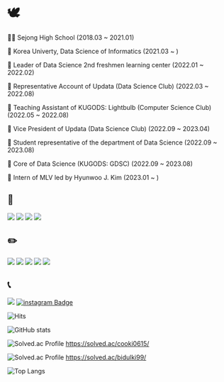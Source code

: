 # 🕊️
🧑‍🎓 Sejong High School (2018.03 ~ 2021.01)

🐯 Korea Univerty, Data Science of Informatics (2021.03 ~ )

🐯 Leader of Data Science 2nd freshmen learning center (2022.01 ~ 2022.02)

🐯 Representative Account of Updata (Data Science Club) (2022.03 ~ 2022.08)

🐯 Teaching Assistant of KUGODS: Lightbulb (Computer Science Club) (2022.05 ~ 2022.08)

🐯 Vice President of Updata (Data Science Club) (2022.09 ~ 2023.04)

🐯 Student representative of the department of Data Science (2022.09 ~ 2023.08)

🐯 Core of Data Science (KUGODS: GDSC) (2022.09 ~ 2023.08)

🐯 Intern of MLV led by Hyunwoo J. Kim (2023.01 ~ )

## 🔨
<img src="https://img.shields.io/badge/Python-3766AB?style=flat-square&logo=Python&logoColor=white"/></a>
<img src="https://img.shields.io/badge/C-A8B9CC?style=flat-square&logo=C&logoColor=white"/></a>
<img src="https://img.shields.io/badge/C++-00599C?style=flat-square&logo=cplusplus&logoColor=white"/></a>
<img src="https://img.shields.io/badge/R-276DC3?style=flat-square&logo=R&logoColor=white"/></a>

## ✏️
<img src="https://img.shields.io/badge/scikit_learn-F7931E?style=flat-square&logo=scikit-learn&logoColor=white"/></a>
<img src="https://img.shields.io/badge/NumPy-013243?style=flat-square&logo=NumPy&logoColor=white"/></a>
<img src="https://img.shields.io/badge/pandas-150458?style=flat-square&logo=pandas&logoColor=white"/></a>
<img src="https://img.shields.io/badge/TensorFlow-FF6F00?style=flat-square&logo=TensorFlow&logoColor=white"/></a>
<img src="https://img.shields.io/badge/Keras-D00000?style=flat-square&logo=Keras&logoColor=white"/></a>

## 📞
<a href="mailto:cooki0615@korea.ac.kr" target="_blank"><img src="https://img.shields.io/badge/Gmail-EA4335?style=flat-square&logoGmail&logoColor=white" ></a>
[![instagram Badge](https://img.shields.io/badge/@99_bidulki_99-E4405F?style=flat-square&logo=Instagram&logoColor=white)](https://www.instagram.com/99_bidulki_99/) &nbsp;

![Hits](https://hits.seeyoufarm.com/api/count/incr/badge.svg?url=https%3A%2F%2Fgithub.com%2Fbidulki-99&count_bg=%23B2B2B2&title_bg=%23000000&icon=&icon_color=%23E7E7E7&title=VISIT&edge_flat=false)&nbsp;

![GitHub stats](https://github-readme-stats.vercel.app/api?username=bidulki-99&show_icons=true&theme=radical)

![Solved.ac Profile](http://mazassumnida.wtf/api/v2/generate_badge?boj=cooki0615) https://solved.ac/cooki0615/

![Solved.ac Profile](http://mazassumnida.wtf/api/v2/generate_badge?boj=bidulki99) https://solved.ac/bidulki99/

![Top Langs](https://github-readme-stats.vercel.app/api/top-langs/?username=bidulki-99&layout=compact)
